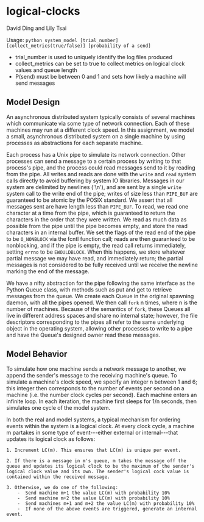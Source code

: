 # logical-clocks

David Ding and Lily Tsai

Usage: `python system_model [trial_number] [collect_metrics(true/false)] [probability of a send]`
- trial_number is used to uniquely identify the log files produced
- collect_metrics can be set to true to collect metrics on logical clock values and queue length
- P(send) must be between 0 and 1 and sets how likely a machine will send messages

## Model Design
An asynchronous distributed system typically consists of several machines which communicate via some type of network connection. Each of these machines may run at a different clock speed. In this assignment, we model a small, asynchronous distributed system on a single machine by using processes as abstractions for each separate machine. 

Each process has a Unix pipe to simulate its network connection.
Other processes can send a message to a certain process by writing to that process's pipe,
and the process could read messages send to it by reading from the pipe.
All writes and reads are done
with the `write`
and `read` system calls directly
to avoid buffering by system IO libraries.
Messages in our system are delimited
by newlines ('\\n'),
and are sent by a single `write` system
call to the write end of the pipe;
writes of size less than `PIPE_BUF`
are guaranteed to be atomic by the POSIX standard.
We assert that all messages sent are have length less than `PIPE_BUF`.
To read, we read one character
at a time from the pipe,
which is guaranteed to return the
characters in the order that they were written.
We read as much data as possible
from the pipe until the pipe becomes empty, and store the read characters in an internal buffer.
We set the flags of the read end of the pipe to be `O_NONBLOCK` via the fcntl function call;
reads are then guaranteed to be nonblocking,
and if the pipe is empty,
the read call returns immediately,
setting `errno` to be `EWOULDBLOCK`.
When this happens, we store whatever partial message we may have read, and immediately return;
the partial messages is not considered to be fully received until we receive the newline marking the end of the message.

We have a nifty abstraction for the pipe following the same interface as the Python Queue class, with methods such as put and get
to retrieve messages from the queue.
We create each Queue in the original
spawning daemon, with all the pipes
opened.
We then call `fork` n times,
where n is the number of machines.
Because of the semantics of `fork`,
these Queues all live in different address spaces and share no internal state;
however, the file descriptors
corresponding to the pipes
all refer to the same underlying object in the operating system,
allowing other processes to write
to a pipe and have
the Queue's designed owner read these messages.

## Model Behavior
To simulate how one machine sends a network message to another, we append the sender's message to the receiving machine's queue. To simulate a machine's clock speed, we specify an integer n between 1 and 6; this integer then corresponds to the number of events per second on a machine (i.e. the number clock cycles per second). Each machine enters an infinite loop. In each iteration, the machine first sleeps for 1/n seconds, then simulates one cycle of the model system. 

In both the real and model systems, a typical mechanism for ordering events within the system is a logical clock. At every clock cycle, a machine m partakes in some type of event---either external or internal---that updates its logical clock as follows:

    1. Increment LC(m). This ensures that LC(m) is unique per event.

    2. If there is a message in m's queue, m takes the message off the queue and updates its logical clock to be the maximum of the sender's logical clock value and its own. The sender's logical cock value is contained within the received message.

    3. Otherwise, we do one of the following:
        -  Send machine m+1 the value LC(m) with probability 10%
        -  Send machine m+2 the value LC(m) with probability 10%
        -  Send machines m+1 and m+2 the value LC(m) with probability 10%
        -  If none of the above events are triggered, generate an internal event.

